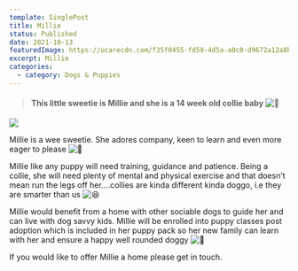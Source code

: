 ```yaml
---
template: SinglePost
title: Millie
status: Published
date: 2021-10-13
featuredImage: https://ucarecdn.com/f35f0455-fd59-4d5a-a0c0-d9672a12a8bf/-/crop/506x360/14,66/-/preview/
excerpt: Millie
categories:
  - category: Dogs & Puppies
---
```

> #### This little sweetie is Millie and she is a 14 week old collie baby ![🐶](https://static.xx.fbcdn.net/images/emoji.php/v9/t2f/1/16/1f436.png)

![](https://ucarecdn.com/6afdf8ac-0b48-4ccf-b1dc-5cd705c01fea/)

Millie is a wee sweetie. She adores company, keen to learn and even more eager to please ![🤗](https://static.xx.fbcdn.net/images/emoji.php/v9/tb7/1/16/1f917.png)

Millie like any puppy will need training, guidance and patience. Being a collie, she will need plenty of mental and physical exercise and that doesn’t mean run the legs off her….collies are kinda different kinda doggo, i.e they are smarter than us ![😆](https://static.xx.fbcdn.net/images/emoji.php/v9/td4/1/16/1f606.png)

Millie would benefit from a home with other sociable dogs to guide her and can live with dog savvy kids. Millie will be enrolled into puppy classes post adoption which is included in her puppy pack so her new family can learn with her and ensure a happy well rounded doggy ![🐶](https://static.xx.fbcdn.net/images/emoji.php/v9/t2f/1/16/1f436.png)

If you would like to offer Millie a home please get in touch.